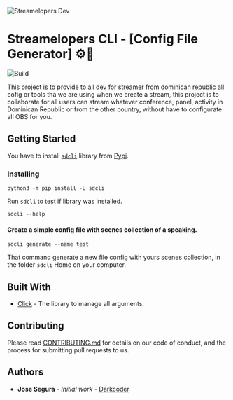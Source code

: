 ![Streamelopers Dev](https://streamelopers.org/assets/img/logos/logo-white-bg.png)

# Streamelopers CLI - [Config File Generator] ⚙️🚀

![Build](https://github.com/DarkCode01/streamelopers-cli/workflows/Build/badge.svg?branch=master)

This project is to provide to all dev for streamer from dominican republic all cofig or tools tha we are using when we create a stream, this project is to collaborate for all users can stream whatever conference, panel, activity in Dominican Republic or from the other country, without have to configurate all OBS for you.

## Getting Started

You have to install [`sdcli`](https://pypi.org/manage/project/sdcli/releases/) library from [Pypi](https://pypi.org/).

### Installing

```
python3 -m pip install -U sdcli
```
Run `sdcli` to test if library was installed.
```
sdcli --help
```

#### Create a simple config file with scenes collection of a speaking.
```
sdcli generate --name test
```
That command generate a new file config with yours scenes collection, in the folder `sdcli` Home on your computer.

## Built With

* [Click](https://click.palletsprojects.com/) - The library to manage all arguments.

## Contributing

Please read [CONTRIBUTING.md](https://gist.github.com/PurpleBooth/b24679402957c63ec426) for details on our code of conduct, and the process for submitting pull requests to us.

## Authors

* **Jose Segura** - *Initial work* - [Darkcoder](https://github.com/Darkcode01)

